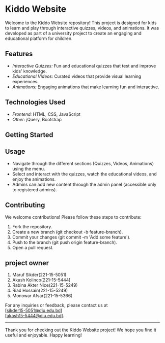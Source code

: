 # Kiddo Website

Welcome to the Kiddo Website repository! This project is designed for kids to learn and play through interactive quizzes, videos, and animations. It was developed as part of a university project to create an engaging and educational platform for children.

## Features

- *Interactive Quizzes:* Fun and educational quizzes that test and improve kids' knowledge.
- *Educational Videos:* Curated videos that provide visual learning experiences.
- *Animations:* Engaging animations that make learning fun and interactive.

## Technologies Used

- *Frontend:* HTML, CSS, JavaScript
- *Other:* jQuery, Bootstrap

## Getting Started



## Usage

- Navigate through the different sections (Quizzes, Videos, Animations) using the menu.
- Select and interact with the quizzes, watch the educational videos, and enjoy the animations.
- Admins can add new content through the admin panel (accessible only to registered admins).

## Contributing

We welcome contributions! Please follow these steps to contribute:

1. Fork the repository.
2. Create a new branch (git checkout -b feature-branch).
3. Commit your changes (git commit -m 'Add some feature').
4. Push to the branch (git push origin feature-branch).
5. Open a pull request.


## project owner 
1. Maruf Sikder(221-15-5051)<br>
2. Akash Kolinco(221-15-5444)<br>
3. Rabina Akter Nice(221-15-5249)<br>
4. Riad Hossain(221-15-5249) <br>
5. Monowar Afsar(221-15-5366)

For any inquiries or feedback, please contact us at <br>
[sikder15-5051@diu.edu.bd] <br>
[akash15-5444@diu.edu.bd].

---

Thank you for checking out the Kiddo Website project! We hope you find it useful and enjoyable. Happy learning!
